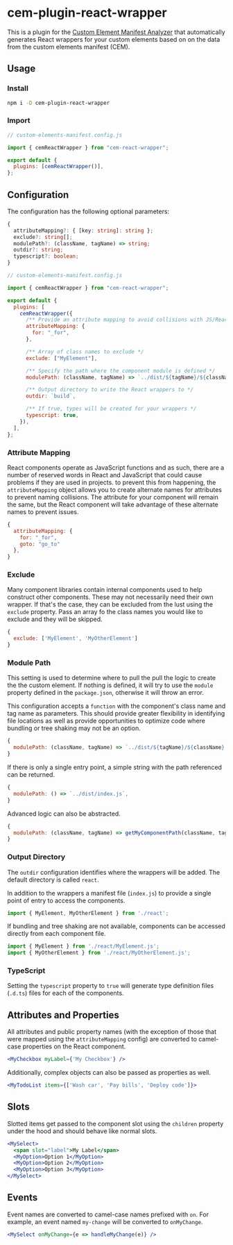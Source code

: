 # cem-plugin-react-wrapper

This is a plugin for the [Custom Element Manifest Analyzer](https://custom-elements-manifest.open-wc.org/) that automatically generates React wrappers for your custom elements based on on the data from the custom elements manifest (CEM).

## Usage

### Install

```bash
npm i -D cem-plugin-react-wrapper
```

### Import

```js
// custom-elements-manifest.config.js

import { cemReactWrapper } from "cem-react-wrapper";

export default {
  plugins: [cemReactWrapper()],
};
```

## Configuration

The configuration has the following optional parameters:

```ts
{
  attributeMapping?: { [key: string]: string };
  exclude?: string[];
  modulePath?: (className, tagName) => string;
  outdir?: string;
  typescript?: boolean;
}
```

```js
// custom-elements-manifest.config.js

import { cemReactWrapper } from "cem-react-wrapper";

export default {
  plugins: [
    cemReactWrapper({
      /** Provide an attribute mapping to avoid collisions with JS/React reserved keywords */
      attributeMapping: {
        for: "_for",
      },

      /** Array of class names to exclude */
      exclude: ["MyElement"],

      /** Specify the path where the component module is defined */
      modulePath: (className, tagName) => `../dist/${tagName}/${className}.js`,

      /** Output directory to write the React wrappers to */
      outdir: `build`,

      /** If true, types will be created for your wrappers */
      typescript: true,
    }),
  ],
};
```

### Attribute Mapping

React components operate as JavaScript functions and as such, there are a number of reserved words in React and JavaScript that could cause problems if they are used in projects. to prevent this from happening, the `attributeMapping` object allows you to create alternate names for attributes to prevent naming collisions. The attribute for your component will remain the same, but the React component will take advantage of these alternate names to prevent issues.

```js
{
  attributeMapping: {
    for: "_for",
    goto: "go_to"
  },
}
```

### Exclude

Many component libraries contain internal components used to help construct other components. These may not necessarily need their own wrapper. If that's the case, they can be excluded from the lust using the `exclude` property. Pass an array fo the class names you would like to exclude and they will be skipped.

```js
{
  exclude: ['MyElement', 'MyOtherElement']
}
```

### Module Path

This setting is used to determine where to pull the pull the logic to create the the custom element. If nothing is defined, it will try to use the `module` property defined in the `package.json`, otherwise it will throw an error.

This configuration accepts a `function` with the component's class name and tag name as parameters. This should provide greater flexibility in identifying file locations as well as provide opportunities to optimize code where bundling or tree shaking may not be an option.

```js
{
  modulePath: (className, tagName) => `../dist/${tagName}/${className}.js`,
}
```

If there is only a single entry point, a simple string with the path referenced can be returned.

```js
{
  modulePath: () => `../dist/index.js`,
}
```

Advanced logic can also be abstracted.

```js
{
  modulePath: (className, tagName) => getMyComponentPath(className, tagName),
}
```

### Output Directory

The `outdir` configuration identifies where the wrappers will be added. The default directory is called `react`. 

In addition to the wrappers a manifest file (`index.js`) to provide a single point of entry to access the components.

```js
import { MyElement, MyOtherElement } from './react';
```

If bundling and tree shaking are not available, components can be accessed directly from each component file.

```js
import { MyElement } from './react/MyElement.js';
import { MyOtherElement } from './react/MyOtherElement.js';
```

### TypeScript

Setting the `typescript` property to `true` will generate type definition files (`.d.ts`) files for each of the components.

## Attributes and Properties

All attributes and public property names (with the exception of those that were mapped using the `attributeMapping` config) are converted to camel-case properties on the React component.

```jsx
<MyCheckbox myLabel={'My Checkbox'} />
```

Additionally, complex objects can also be passed as properties as well.

```jsx
<MyTodoList items={['Wash car', 'Pay bills', 'Deploy code']}>
```

## Slots

Slotted items get passed to the component slot using the `children` property under the hood and should behave like normal slots.

```jsx
<MySelect>
  <span slot="label">My Label</span>
  <MyOption>Option 1</MyOption>
  <MyOption>Option 2</MyOption>
  <MyOption>Option 3</MyOption>
</MySelect>
```

## Events

Event names are converted to camel-case names prefixed with `on`. For example, an event named `my-change` will be converted to `onMyChange`.

```jsx
<MySelect onMyChange={e => handleMyChange(e)} />
```
